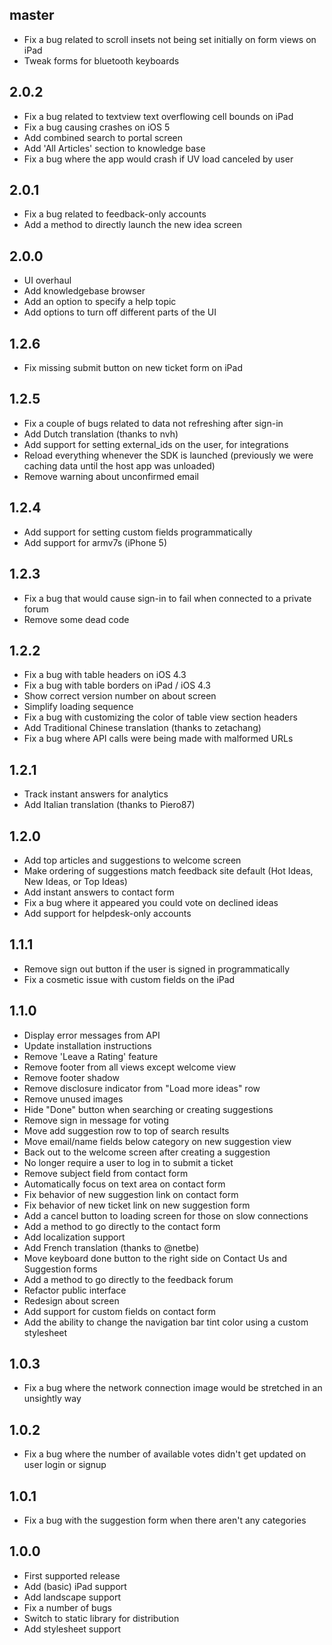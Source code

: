 ## master ##

* Fix a bug related to scroll insets not being set initially on form views on iPad
* Tweak forms for bluetooth keyboards

## 2.0.2 ##

* Fix a bug related to textview text overflowing cell bounds on iPad
* Fix a bug causing crashes on iOS 5
* Add combined search to portal screen
* Add 'All Articles' section to knowledge base
* Fix a bug where the app would crash if UV load canceled by user

## 2.0.1 ##

* Fix a bug related to feedback-only accounts
* Add a method to directly launch the new idea screen

## 2.0.0 ##

* UI overhaul
* Add knowledgebase browser
* Add an option to specify a help topic
* Add options to turn off different parts of the UI

## 1.2.6 ##

* Fix missing submit button on new ticket form on iPad

## 1.2.5 ##

* Fix a couple of bugs related to data not refreshing after sign-in
* Add Dutch translation (thanks to nvh)
* Add support for setting external_ids on the user, for integrations
* Reload everything whenever the SDK is launched (previously we were caching data until the host app was unloaded)
* Remove warning about unconfirmed email

## 1.2.4 ##

* Add support for setting custom fields programmatically
* Add support for armv7s (iPhone 5)

## 1.2.3 ##

* Fix a bug that would cause sign-in to fail when connected to a private forum
* Remove some dead code

## 1.2.2 ##

* Fix a bug with table headers on iOS 4.3
* Fix a bug with table borders on iPad / iOS 4.3
* Show correct version number on about screen
* Simplify loading sequence
* Fix a bug with customizing the color of table view section headers
* Add Traditional Chinese translation (thanks to zetachang)
* Fix a bug where API calls were being made with malformed URLs

## 1.2.1 ##

* Track instant answers for analytics
* Add Italian translation (thanks to Piero87)

## 1.2.0 ##

* Add top articles and suggestions to welcome screen
* Make ordering of suggestions match feedback site default (Hot Ideas, New Ideas, or Top Ideas)
* Add instant answers to contact form
* Fix a bug where it appeared you could vote on declined ideas
* Add support for helpdesk-only accounts

## 1.1.1 ##

* Remove sign out button if the user is signed in programmatically
* Fix a cosmetic issue with custom fields on the iPad

## 1.1.0 ##

* Display error messages from API
* Update installation instructions
* Remove 'Leave a Rating' feature
* Remove footer from all views except welcome view
* Remove footer shadow
* Remove disclosure indicator from "Load more ideas" row
* Remove unused images
* Hide "Done" button when searching or creating suggestions
* Remove sign in message for voting
* Move add suggestion row to top of search results
* Move email/name fields below category on new suggestion view
* Back out to the welcome screen after creating a suggestion
* No longer require a user to log in to submit a ticket
* Remove subject field from contact form
* Automatically focus on text area on contact form
* Fix behavior of new suggestion link on contact form
* Fix behavior of new ticket link on new suggestion form
* Add a cancel button to loading screen for those on slow connections
* Add a method to go directly to the contact form
* Add localization support
* Add French translation (thanks to @netbe)
* Move keyboard done button to the right side on Contact Us and Suggestion forms
* Add a method to go directly to the feedback forum
* Refactor public interface
* Redesign about screen
* Add support for custom fields on contact form
* Add the ability to change the navigation bar tint color using a custom stylesheet

## 1.0.3 ##

* Fix a bug where the network connection image would be stretched in an unsightly way

## 1.0.2 ##

* Fix a bug where the number of available votes didn't get updated on user login or signup

## 1.0.1 ##

* Fix a bug with the suggestion form when there aren't any categories

## 1.0.0 ##

* First supported release
* Add (basic) iPad support
* Add landscape support
* Fix a number of bugs
* Switch to static library for distribution
* Add stylesheet support
